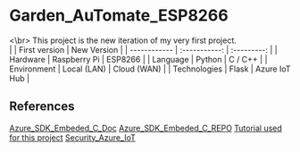 # Garden_AuTomate_ESP8266
<\br>
This project is the new iteration of my very first project.  
|              | First version | New Version |
| ------------ | :-----------: | :---------: |
| Hardware     | Raspberry Pi  | ESP8266     |
| Language     | Python        | C / C++     |
| Environment  | Local (LAN)   | Cloud (WAN) |
| Technologies | Flask         | Azure IoT Hub |

## References 
[Azure_SDK_Embeded_C_Doc](https://azuresdkdocs.blob.core.windows.net/$web/c/az_iot/1.1.0/globals_func.html#index_c)
[Azure_SDK_Embeded_C_REPO](https://github.com/Azure/azure-sdk-for-c)
[Tutorial used for this project](https://github.com/Azure/azure-sdk-for-c-arduino/blob/main/examples/Azure_IoT_Hub_ESP8266/readme.md)
[Security_Azure_IoT](https://azure.microsoft.com/en-au/overview/internet-of-things-iot/iot-security-cybersecurity/)

